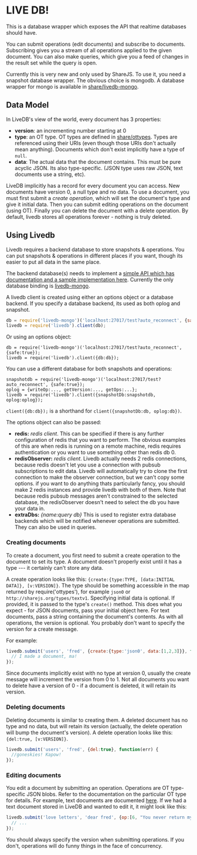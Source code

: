 # LIVE DB!

This is a database wrapper which exposes the API that realtime databases should
have.

You can submit operations (edit documents) and subscribe to documents.
Subscribing gives you a stream of all operations applied to the given
document. You can also make queries, which give you a feed of changes in the
result set while the query is open.

Currently this is very new and only used by ShareJS. To use it, you need a
snapshot database wrapper. The obvious choice is mongodb. A database wrapper
for mongo is available in
[share/livedb-mongo](https://github.com/share/livedb-mongo).


## Data Model

In LiveDB's view of the world, every document has 3 properties:

- **version**: an incrementing number starting at 0
- **type**: an OT type. OT types are defined in
[share/ottypes](https://github.com/share/ottypes). Types are referenced using
their URIs (even though those URIs don't actually mean anything). Documents
which don't exist implicitly have a type of `null`.
- **data**: The actual data that the document contains. This must be pure
acyclic JSON. Its also type-specific. (JSON type uses raw JSON, text documents
use a string, etc).

LiveDB implicitly has a record for every document you can access. New documents
have version 0, a null type and no data. To use a document, you must first
submit a *create operation*, which will set the document's type and give it
initial data. Then you can submit editing operations on the document (using
OT). Finally you can delete the document with a delete operation. By
default, livedb stores all operations forever - nothing is truly deleted.


## Using Livedb

Livedb requires a backend database to store snapshots & operations. You can put snapshots & operations in different places if you want, though its easier to put all data in the same place.

The backend database(s) needs to implement a [simple API which has documentation and a sample implementation here](https://github.com/share/livedb/blob/master/lib/memory.js). Currently the only database binding is [livedb-mongo](https://github.com/share/livedb-mongo).

A livedb client is created using either an options object or a database backend. If you specify a database backend, its used as both oplog and snapshot.

```javascript
db = require('livedb-mongo')('localhost:27017/test?auto_reconnect', {safe:true});
livedb = require('livedb').client(db);
```

Or using an options object:

```
db = require('livedb-mongo')('localhost:27017/test?auto_reconnect', {safe:true});
livedb = require('livedb').client({db:db});
```

You can use a different database for both snapshots and operations:

```
snapshotdb = require('livedb-mongo')('localhost:27017/test?auto_reconnect', {safe:true});
oplog = {writeOp:..., getVersion:..., getOps:...};
livedb = require('livedb').client({snapshotDb:snapshotdb, oplog:oplog});
```


`client({db:db});` is a shorthand for `client({snapshotDb:db, oplog:db})`.

The options object can also be passed:

- **redis:** *redis client*. This can be specified if there is any further
    configuration of redis that you want to perform. The obvious examples of
    this are when redis is running on a remote machine, redis requires
    authentication or you want to use something other than redis db 0.
- **redisObserver:** *redis client*. Livedb actually needs 2 redis connections,
    because redis doesn't let you use a connection with pubsub subscriptions
    to edit data. Livedb will automatically try to clone the first connection
    to make the observer connection, but we can't copy some options. if you
    want to do anything thats particularly fancy, you should make 2 redis
    instances and provide livedb with both of them. Note that because redis
    pubsub messages aren't constrained to the selected database, the
    redisObserver doesn't need to select the db you have your data in.
- **extraDbs:** *{name:query db}* This is used to register extra database backends which will be
    notified whenever operations are submitted. They can also be used in
    queries.


### Creating documents

To create a document, you first need to submit a create operation to the
document to set its type. A document doesn't properly exist until it has a type
--- it certainly can't store any data.

A create operation looks like this: `{create:{type:TYPE, [data:INITIAL DATA]}, [v:VERSION]}`. The type should be something accessible in the map returned by require('ottypes'), for example `json0` or `http://sharejs.org/types/textv1`. Specifying initial data is optional. If provided, it is passed to the type's `create()` method. This does what you expect - for JSON documents, pass your initial object here. For text documents, pass a string containing the document's contents. As with all operations, the version is optional. You probably don't want to specify the version for a create message.

For example:

```javascript
livedb.submit('users', 'fred', {create:{type:'json0', data:[1,2,3]}}, function(err, version, transformedByOps, snapshot) {
  // I made a document, ma!
});
```

Since documents implicitly exist with no type at version 0, usually the create message will increment the version from 0 to 1. Not all documents you want to delete have a version of 0 - if a document is deleted, it will retain its version.

### Deleting documents

Deleting documents is similar to creating them. A deleted document has no type and no data, but will retain its version (actually, the delete operation will bump the document's version). A delete operation looks like this: `{del:true, [v:VERSION]}`.

```javascript
livedb.submit('users', 'fred', {del:true}, function(err) {
  //goneskies! Kapow!
});
```

### Editing documents

You edit a document by submitting an operation. Operations are OT type-specific JSON blobs. Refer to the documentation on the particular OT type for details. For example, text documents are documented [here](https://github.com/share/ottypes/blob/master/lib/text.js#L10-L16). If we had a text document stored in LiveDB and wanted to edit it, it might look like this:

```javascript
livedb.submit('love letters', 'dear fred', {op:[6, "You never return my calls!"], v:1002}, function(err) {
  // ...
});
```

You should always specify the version when submitting operations. If you don't, operations will do funny things in the face of concurrency.


